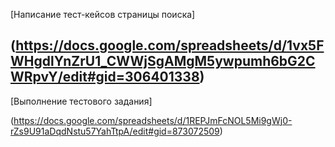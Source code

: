 [Написание тест-кейсов страницы поиска]

(https://docs.google.com/spreadsheets/d/1vx5FWHgdlYnZrU1_CWWjSgAMgM5ywpumh6bG2CWRpvY/edit#gid=306401338)
---
[Выполнение тестового задания]

(https://docs.google.com/spreadsheets/d/1REPJmFcNOL5Mi9gWj0-rZs9U91aDqdNstu57YahTtpA/edit#gid=873072509)
